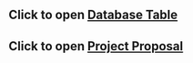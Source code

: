 ## Click to open [Database Table](https://drive.google.com/file/d/19CLN9K0_4h0AjqEQCLIoFk6m03djf8lB/view?usp=sharing)
## Click to open [Project Proposal](https://docs.google.com/document/d/1FbdwVUQiwoCTRbYb5TtqQAJg8EmtphhMmJ5q5nLG8Yo/edit?usp=sharing)
